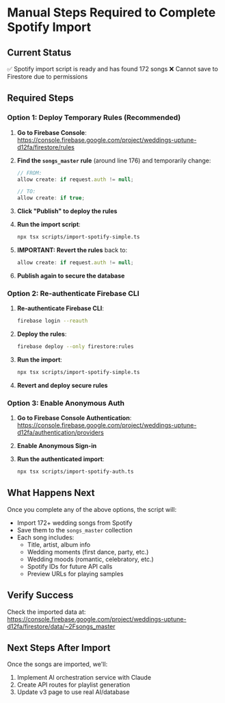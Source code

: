 # Manual Steps Required to Complete Spotify Import

## Current Status
✅ Spotify import script is ready and has found 172 songs
❌ Cannot save to Firestore due to permissions

## Required Steps

### Option 1: Deploy Temporary Rules (Recommended)

1. **Go to Firebase Console**: 
   https://console.firebase.google.com/project/weddings-uptune-d12fa/firestore/rules

2. **Find the `songs_master` rule** (around line 176) and temporarily change:
   ```javascript
   // FROM:
   allow create: if request.auth != null;
   
   // TO:
   allow create: if true;
   ```

3. **Click "Publish" to deploy the rules**

4. **Run the import script**:
   ```bash
   npx tsx scripts/import-spotify-simple.ts
   ```

5. **IMPORTANT: Revert the rules** back to:
   ```javascript
   allow create: if request.auth != null;
   ```

6. **Publish again to secure the database**

### Option 2: Re-authenticate Firebase CLI

1. **Re-authenticate Firebase CLI**:
   ```bash
   firebase login --reauth
   ```

2. **Deploy the rules**:
   ```bash
   firebase deploy --only firestore:rules
   ```

3. **Run the import**:
   ```bash
   npx tsx scripts/import-spotify-simple.ts
   ```

4. **Revert and deploy secure rules**

### Option 3: Enable Anonymous Auth

1. **Go to Firebase Console Authentication**:
   https://console.firebase.google.com/project/weddings-uptune-d12fa/authentication/providers

2. **Enable Anonymous Sign-in**

3. **Run the authenticated import**:
   ```bash
   npx tsx scripts/import-spotify-auth.ts
   ```

## What Happens Next

Once you complete any of the above options, the script will:
- Import 172+ wedding songs from Spotify
- Save them to the `songs_master` collection
- Each song includes:
  - Title, artist, album info
  - Wedding moments (first dance, party, etc.)
  - Wedding moods (romantic, celebratory, etc.)
  - Spotify IDs for future API calls
  - Preview URLs for playing samples

## Verify Success

Check the imported data at:
https://console.firebase.google.com/project/weddings-uptune-d12fa/firestore/data/~2Fsongs_master

## Next Steps After Import

Once the songs are imported, we'll:
1. Implement AI orchestration service with Claude
2. Create API routes for playlist generation
3. Update v3 page to use real AI/database